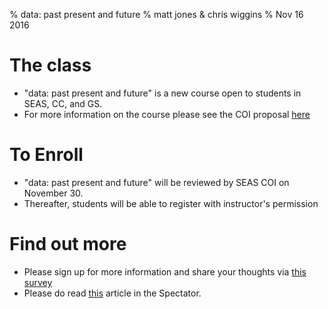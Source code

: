 % data: past present and future
% matt jones & chris wiggins
% Nov 16 2016



# The class

- "data: past present and future" is a new course open to students in SEAS, CC, and GS. 
- For more information on the course please see the COI proposal 
[here](http://www.columbia.edu/itc/applied/wiggins/ppf.pdf)

# To Enroll

- "data: past present and future" will be reviewed by SEAS COI on November 30. 
- Thereafter, students will be able to register with instructor's permission

# Find out more

- Please sign up for more information and share your thoughts via [this survey](https://docs.google.com/forms/d/e/1FAIpQLSdI6TLh57ib3ZF6CwcrvzEcYdCt9UMMXgBZQwcm_3uCXrK8xA/viewform?c=0&w=1)
- Please do read [this](http://columbiaspectator.com/news/2016/10/18/new-columbia-class-aims-contextualize-data-history-society) article in the Spectator.
